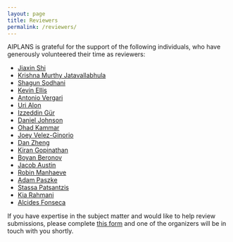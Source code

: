 ```yaml
---
layout: page
title: Reviewers
permalink: /reviewers/
---
```


AIPLANS is grateful for the support of the following individuals, who have generously volunteered their time as reviewers:

* [Jiaxin Shi](http://jiaxins.io/)
* [Krishna Murthy Jatavallabhula](https://krrish94.github.io/)
* [Shagun Sodhani](https://shagunsodhani.com/)
* [Kevin Ellis](https://www.cs.cornell.edu/~ellisk/)
* [Antonio Vergari](http://web.cs.ucla.edu/~aver/)
* [Uri Alon](https://urialon.ml/)
* [Izzeddin Gür](https://scholar.google.com/citations?user=qS_ugJAAAAAJ&hl=en)
* [Daniel Johnson](https://www.danieldjohnson.com/)
* [Ohad Kammar](http://denotational.co.uk/)
* [Joey Velez-Ginorio](https://www.seas.upenn.edu/~joeyv/)
* [Dan Zheng](https://danzheng.me/)
* [Kiran Gopinathan](https://gopiandcode.uk/)
* [Boyan Beronov](https://scholar.google.com/citations?user=mJH2wncAAAAJ&hl=en)
* [Jacob Austin](http://www.jacobaustin.org/)
* [Robin Manhaeve](https://scholar.google.be/citations?user=pQht1BIAAAAJ)
* [Adam Paszke](https://apaszke.github.io/)
* [Stassa Patsantzis](https://github.com/stassa)
* [Kia Rahmani](https://kiarahmani.github.io/)
* [Alcides Fonseca](https://utaustinportugal.org/participants/alcides-fonseca/)

If you have expertise in the subject matter and would like to help review submissions, please complete [this form](https://docs.google.com/forms/d/e/1FAIpQLSf7AJhFCpgPseBvE1iSKIBygvsiPUn--vwIEBwZaQjsEA1d8g/viewform) and one of the organizers will be in touch with you shortly.
